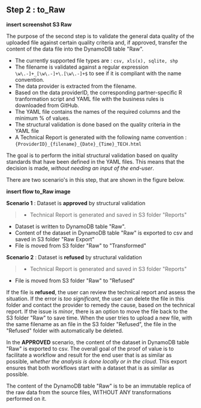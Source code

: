 ## Step 2 : to_Raw

**insert screenshot S3 Raw**

The purpose of the second step is to validate the general data quality of the uploaded file against certain quality criteria and, if approved, transfer the content of the data file into the DynamoDB table "Raw".

- The currently supported file types are : `csv, xls(x), sqlite, shp`
- The filename is validated against a regular expression `\w\.-]+_[\w\.-]+\.[\w\.-]+$` to see if it is compliant with the name convention.
- The data provider is extracted from the filename.
- Based on the data providerID, the corresponding partner-specific R tranformation script and YAML file with the business rules is downloaded from GitHub.
- The YAML file contains the names of the required columns and the minimum % of values.
- The structural validation is done based on the quality criteria in the YAML file
- A Technical Report is generated with the following name convention : `{ProviderID}_{filename}_{Date}_{Time}_TECH.html`

The goal is to perform the initial structural validation based on quality standards that have been defined in the YAML files. This means that the decision is made, _without needing an input of the end-user_.

There are two scenario's in this step, that are shown in the figure below.

**insert flow to_Raw image**

**Scenario 1** : Dataset is **approved** by structural validation
> - Technical Report is generated and saved in S3 folder "Reports"
- Dataset is written to DynamoDB table "Raw".
- Content of the dataset in DynamoDB table "Raw" is exported to csv and saved in S3 folder "Raw Export"
- File is moved from S3 folder "Raw" to "Transformed"

**Scenario 2** : Dataset is **refused** by structural validation
>- Technical Report is generated and saved in S3 folder "Reports"
- File is moved from S3 folder "Raw" to "Refused"



If the file is **refused**, the user can review the technical report and assess the situation.
If the error is _too significant_, the user can delete the file in this folder and contact the provider to remedy the cause, based on the technical report.
If the issue is _minor_, there is an option to move the file back to the S3 folder "Raw" to save time.
When the user tries to upload a new file, with the same filename as an file in the S3 folder "Refused", the file in the "Refused" folder with automatically be deleted.

In the **APPROVED** scenario, the content of the dataset in DynamoDB table "Raw" is exported to csv.
The overall goal of the proof of value is to facilitate a workflow and result for the end user that is as similar as possible, _whether the analysis is done locally or in the cloud_.
This export ensures that both workflows start with a dataset that is as similar as possible.

The content of the DynamoDB table "Raw" is to be an immutable replica of the raw data from the source files, WITHOUT ANY transformations performed on it.

